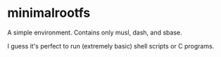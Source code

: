 # minimalrootfs

A simple environment. Contains only musl, dash, and sbase.

I guess it's perfect to run (extremely basic) shell scripts or C programs.
